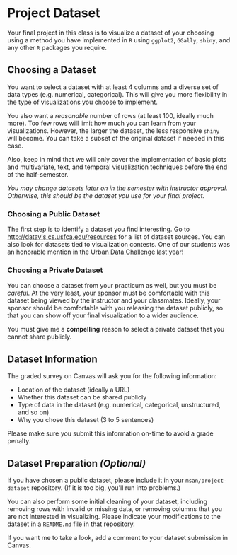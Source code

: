Project Dataset
==============================

Your final project in this class is to visualize a dataset of your choosing using a method you have implemented in `R` using `ggplot2`, `GGally`, `shiny`, and any other `R` packages you require.

Choosing a Dataset
------------------------------

You want to select a dataset with at least 4 columns and a diverse set of data types (e.g. numerical, categorical). This will give you more flexibility in the type of visualizations you choose to implement. 

You also want a _reasonable_ number of rows (at least 100, ideally much more). Too few rows will limit how much you can learn from your visualizations. However, the larger the dataset, the less responsive `shiny` will become. You can take a subset of the original dataset if needed in this case.

Also, keep in mind that we will only cover the implementation of basic plots and multivariate, text, and temporal visualization techniques before the end of the half-semester.

_You may change datasets later on in the semester with instructor approval. Otherwise, this should be the dataset you use for your final project._

### Choosing a Public Dataset ###

The first step is to identify a dataset you find interesting. Go to <http://datavis.cs.usfca.edu/resources> for a list of dataset sources. You can also look for datasets tied to visualization contests. One of our students was an honorable mention in the [Urban Data Challenge](http://urbandatachallenge.org/winning-projects-2/) last year!

### Choosing a Private Dataset ###

You can choose a dataset from your practicum as well, but you must be _careful_. At the very least, your sponsor must be comfortable with this dataset being viewed by the instructor and your classmates. Ideally, your sponsor should be comfortable with you releasing the dataset publicly, so that you can show off your final visualization to a wider audience.

You must give me a **compelling** reason to select a private dataset that you cannot share publicly.

Dataset Information
------------------------------

The graded survey on Canvas will ask you for the following information:

- Location of the dataset (ideally a URL)
- Whether this dataset can be shared publicly
- Type of data in the dataset (e.g. numerical, categorical, unstructured, and so on)
- Why you chose this dataset (3 to 5 sentences)

Please make sure you submit this information on-time to avoid a grade penalty.

Dataset Preparation _(Optional)_
------------------------------

If you have chosen a public dataset, please include it in your `msan/project-dataset` repository. (If it is too big, you'll run into problems.) 

You can also perform some initial cleaning of your dataset, including removing rows with invalid or missing data, or removing columns that you are not interested in visualizing. Please indicate your modifications to the dataset in a `README.md` file in that repository.

If you want me to take a look, add a comment to your dataset submission in Canvas.
